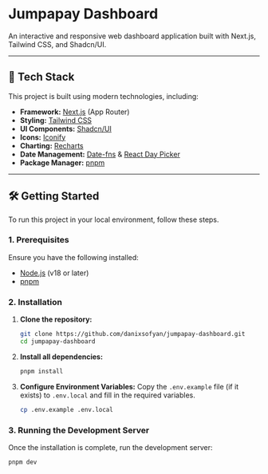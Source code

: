 # Jumpapay Dashboard

An interactive and responsive web dashboard application built with Next.js, Tailwind CSS, and Shadcn/UI.

---

## 🚀 Tech Stack

This project is built using modern technologies, including:

- **Framework:** [Next.js](https://nextjs.org/) (App Router)
- **Styling:** [Tailwind CSS](https://tailwindcss.com/)
- **UI Components:** [Shadcn/UI](https://ui.shadcn.com/)
- **Icons:** [Iconify](https://iconify.design/)
- **Charting:** [Recharts](https://recharts.org/)
- **Date Management:** [Date-fns](https://date-fns.org/) & [React Day Picker](https://react-day-picker.js.org/)
- **Package Manager:** [pnpm](https://pnpm.io/)

---

## 🛠️ Getting Started

To run this project in your local environment, follow these steps.

### 1. Prerequisites

Ensure you have the following installed:

- [Node.js](https://nodejs.org/) (v18 or later)
- [pnpm](https://pnpm.io/installation)

### 2. Installation

1.  **Clone the repository:**

    ```bash
    git clone https://github.com/danixsofyan/jumpapay-dashboard.git
    cd jumpapay-dashboard
    ```

2.  **Install all dependencies:**

    ```bash
    pnpm install
    ```

3.  **Configure Environment Variables:**
    Copy the `.env.example` file (if it exists) to `.env.local` and fill in the required variables.
    ```bash
    cp .env.example .env.local
    ```

### 3. Running the Development Server

Once the installation is complete, run the development server:

```bash
pnpm dev
```
